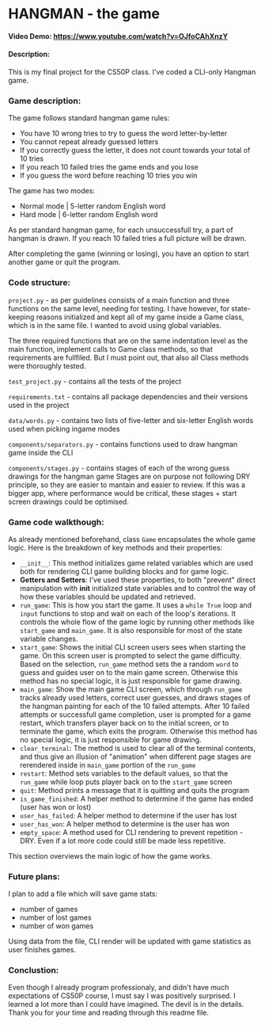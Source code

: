 # HANGMAN - the game
#### Video Demo: https://www.youtube.com/watch?v=OJfoCAhXnzY
#### Description:
This is my final project for the CS50P class.
I've coded a CLI-only Hangman game.

### Game description:
The game follows standard hangman game rules:
- You have 10 wrong tries to try to guess the word letter-by-letter
- You cannot repeat already guessed letters
- If you correctly guess the letter, it does not count towards your total of 10 tries
- If you reach 10 failed tries the game ends and you lose
- If you guess the word before reaching 10 tries you win

The game has two modes:
- Normal mode | 5-letter random English word
- Hard mode | 6-letter random English word

As per standard hangman game, for each unsuccessfull try, a part of hangman is drawn. If you reach 10 failed
tries a full picture will be drawn.

After completing the game (winning or losing), you have an option to start another game or quit the program.

### Code structure:
`project.py` - as per guidelines consists of a main function and three functions on the same level, needing for testing. I have however, for state-keeping reasons initialized and kept all of my game inside a Game class, which is in the same file. I wanted to avoid using global variables.

The three required functions that are on the same indentation level as the main function, implement calls to Game class methods, so that requirements are fullfiled. But I must point out, that also all Class methods were thoroughly tested.

`test_project.py` - contains all the tests of the project

`requirements.txt` - contains all package dependencies and their versions used in the project

`data/words.py` - contains two lists of five-letter and six-letter English words used when picking ingame modes

`components/separators.py` - contains functions used to draw hangman game inside the CLI

`components/stages.py` - contains stages of each of the wrong guess drawings for the hangman game
Stages are on purpose not following DRY principle, so they are easier to mantain and easier to review. If this was a bigger app, where performance would be critical, these stages + start screen drawings could be optimised.

### Game code walkthough:
As already mentioned beforehand, class `Game` encapsulates the whole game logic.
Here is the breakdown of key methods and their properties:
 - `__init__`: This method initializes game related variables which are used both for rendering CLI game building blocks and for game logic.
 - **Getters and Setters**: I've used these properties, to both "prevent" direct manipulation with __init__ initialized state variables and to control the way of how these variables should be updated and retrieved.
 - `run_game`: This is how you start the game. It uses a `while True` loop and `input` functions to stop and wait on each of the loop's iterations. It controls the whole flow of the game logic by running other methods like `start_game` and `main_game`. It is also responsible for most of the state variable changes.
 - `start_game`: Shows the initial CLI screen users sees when starting the game. On this screen user is prompted to select the game difficulty. Based on the selection, `run_game` method sets the a random `word` to guess and guides user on to the main game screen. Otherwise this method has no special logic, it is just responsible for game drawing.
 - `main_game`: Show the main game CLI screen, which through `run_game` tracks already used letters, correct user guesses, and draws stages of the hangman painting for each of the 10 failed attempts. After 10 failed attempts or successfull game completion, user is prompted for a game restart, which transfers player back on to the initial screen, or to terminate the game, which exits the program. Otherwise this method has no special logic, it is just responsible for game drawing.
 - `clear_terminal`: The method is used to clear all of the terminal contents, and thus give an illusion of "animation" when different page stages are rerendered inside in `main_game` portion of the `run_game`
 - `restart`: Method sets variables to the default values, so that the `run_game` while loop puts player back on to the `start_game` screen
 - `quit`: Method prints a message that it is quitting and quits the program
 - `is_game_finished`: A helper method to determine if the game has ended (user has won or lost)
 - `user_has_failed`: A helper method to determine if the user has lost
 - `user_has_won`: A helper method to determine is the user has won
 - `empty_space`: A method used for CLI rendering to prevent repetition - DRY. Even if a lot more code could still be made less repetitive.

This section overviews the main logic of how the game works.

### Future plans:
I plan to add a file which will save game stats:
- number of games
- number of lost games
- number of won games

Using data from the file, CLI render will be updated with game statistics as user finishes games.

### Conclustion:
Even though I already program professionaly, and didn't have much expectations of CS50P course, I must say I was positively surprised. I learned a lot more than I could have imagined. The devil is in the details.
Thank you for your time and reading through this readme file.
